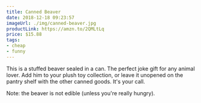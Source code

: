 ```yaml
---
title: Canned Beaver
date: 2018-12-18 09:23:57
imageUrl: ./img/canned-beaver.jpg
productLink: https://amzn.to/2QMLtLq
price: $15.88
tags:
- cheap
- funny
---
```


This is a stuffed beaver sealed in a can. The perfect joke gift for any animal lover. Add him to your plush toy collection, or leave it unopened on the pantry shelf with the other canned goods. It's your call.

Note: the beaver is not edible (unless you're really hungry).